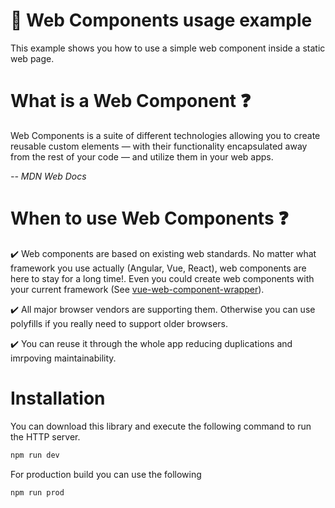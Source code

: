 # :pushpin: Web Components usage example

This example shows you how to use a simple web component inside a static web page.

# What is a Web Component :question:

Web Components is a suite of different technologies allowing you to create reusable custom elements — with their functionality encapsulated away from the rest of your code — and utilize them in your web apps.

*-- MDN Web Docs*

# When to use Web Components :question:

:heavy_check_mark: Web components are based on existing web standards. No matter what framework you use actually (Angular, Vue, React), web
components are here to stay for a long time!. Even you could create web components with your current framework
(See [vue-web-component-wrapper](https://github.com/vuejs/vue-web-component-wrapper)).

:heavy_check_mark: All major browser vendors are supporting them. Otherwise you can use polyfills if you really need to support older browsers.

:heavy_check_mark: You can reuse it through the whole app reducing duplications and imrpoving maintainability.


# Installation

You can download this library and execute the following command to run the HTTP server.

```bash
npm run dev
```

For production build you can use the following

```bash
npm run prod
```